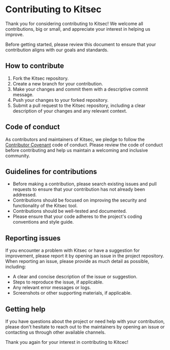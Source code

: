 # Contributing to Kitsec

Thank you for considering contributing to Kitsec! We welcome all contributions, big or small, and appreciate your interest in helping us improve.

Before getting started, please review this document to ensure that your contribution aligns with our goals and standards.

## How to contribute

1. Fork the Kitsec repository.
2. Create a new branch for your contribution.
3. Make your changes and commit them with a descriptive commit message.
4. Push your changes to your forked repository.
5. Submit a pull request to the Kitsec repository, including a clear description of your changes and any relevant context.

## Code of conduct

As contributors and maintainers of Kitsec, we pledge to follow the [Contributor Covenant](https://www.contributor-covenant.org/version/2/0/code_of_conduct/) code of conduct. Please review the code of conduct before contributing and help us maintain a welcoming and inclusive community.

## Guidelines for contributions

- Before making a contribution, please search existing issues and pull requests to ensure that your contribution has not already been addressed.
- Contributions should be focused on improving the security and functionality of the Kitsec tool.
- Contributions should be well-tested and documented.
- Please ensure that your code adheres to the project's coding conventions and style guide.

## Reporting issues

If you encounter a problem with Kitsec or have a suggestion for improvement, please report it by opening an issue in the project repository. When reporting an issue, please provide as much detail as possible, including:

- A clear and concise description of the issue or suggestion.
- Steps to reproduce the issue, if applicable.
- Any relevant error messages or logs.
- Screenshots or other supporting materials, if applicable.

## Getting help

If you have questions about the project or need help with your contribution, please don't hesitate to reach out to the maintainers by opening an issue or contacting us through other available channels.

Thank you again for your interest in contributing to Kitcec!
